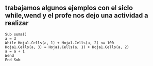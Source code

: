 
## trabajamos algunos ejemplos con el siclo while,wend y el profe nos dejo una actividad a realizar 


```
Sub suma()
a = 3
While Hoja1.Cells(a, 1) + Hoja1.Cells(a, 2) <= 100
Hoja1.Cells(a, 3) = Hoja1.Cells(a, 1) + Hoja1.Cells(a, 2)
a = a + 1
Wend
End Sub
```

